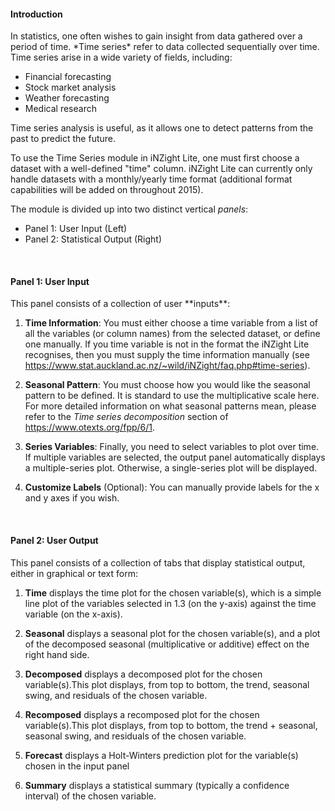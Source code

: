 <h4> Introduction </h4>
In statistics, one often wishes to gain insight from data gathered over a period of time. *Time series* refer to data collected sequentially over time. Time series arise in a wide variety of fields, including:

- Financial forecasting
- Stock market analysis
- Weather forecasting
- Medical research

Time series analysis is useful, as it allows one to detect patterns from the past to predict the future.

To use the Time Series module in iNZight Lite, one must first choose a dataset with a well-defined "time" column. iNZight Lite can currently only handle datasets with a monthly/yearly time format (additional format capabilities will be added on throughout 2015).

The module is divided up into two distinct vertical *panels*:

- Panel 1: User Input (Left)
- Panel 2: Statistical Output (Right)

<br>

<h4> Panel 1: User Input </h4>
This panel consists of a collection of user **inputs**:

1. **Time Information**: You must either choose a time variable from a list of all the variables (or column names) from the selected dataset, or define one manually. If you time variable is not in the format the iNZight Lite recognises, then you must supply the time information manually (see https://www.stat.auckland.ac.nz/~wild/iNZight/faq.php#time-series).

2. **Seasonal Pattern**: You must choose how you would like the seasonal pattern to be defined. It is standard to use the multiplicative scale here. For more detailed information on what seasonal patterns mean, please refer to the *Time series decomposition* section of https://www.otexts.org/fpp/6/1.

3. **Series Variables**: Finally, you need to select variables to plot over time. If multiple variables are selected, the output panel automatically displays a multiple-series plot. Otherwise, a single-series plot will be displayed.

4. **Customize Labels** (Optional): You can manually provide labels for the x and y axes if you wish.

<br>

<h4> Panel 2: User Output </h4>
This panel consists of a collection of tabs that display statistical output, either in graphical or text form:

1. **Time** displays the time plot for the chosen variable(s), which is a simple line plot of the variables selected in 1.3 (on the y-axis) against the time variable (on the x-axis).

2. **Seasonal** displays a seasonal plot for the chosen variable(s), and a plot of the decomposed seasonal (multiplicative or additive) effect on the right hand side.

3. **Decomposed** displays a decomposed plot for the chosen variable(s).This plot displays, from top to bottom, the trend, seasonal swing, and residuals of the chosen variable.

4. **Recomposed** displays a recomposed plot for the chosen variable(s).This plot displays, from top to bottom, the trend + seasonal, seasonal swing, and residuals of the chosen variable.

5. **Forecast** displays a Holt-Winters prediction plot for the variable(s) chosen in the input panel

6. **Summary** displays a statistical summary (typically a confidence interval) of the chosen variable.

<br>


